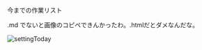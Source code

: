 <link rel="stylesheet" type="text/css" href="/assets/css/styles.css">

今までの作業リスト

.md でないと画像のコピペできんかったわ。.htmlだとダメなんだな。

![settingToday](https://github.com/jamad/jamad.github.io/assets/949913/ce4054dd-3906-47d8-bc0f-82b3b001bcee)

